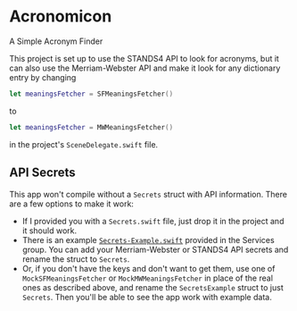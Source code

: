 # Acronomicon
A Simple Acronym Finder

This project is set up to use the STANDS4 API to look for acronyms, but it can also use the Merriam-Webster API and make it look for any dictionary entry
by changing 

``` Swift
let meaningsFetcher = SFMeaningsFetcher()
```
to
``` Swift
let meaningsFetcher = MWMeaningsFetcher()
```

in the project's `SceneDelegate.swift` file.


## API Secrets
This app won't compile without a `Secrets` struct with API information. There are a few options to make it work:

- If I provided you with a `Secrets.swift` file, just drop it in the project and it should work.
- There is an example [`Secrets-Example.swift`](Acronomicon/Services/Secrets-Example.swift)  provided in the Services group. You can add your Merriam-Webster or STANDS4 API secrets and rename the struct to `Secrets`.
- Or, if you don't have the keys and don't want to get them, use one of `MockSFMeaningsFetcher` or `MockMWMeaningsFetcher` in place of the real ones as described above, and rename the `SecretsExample` struct to just `Secrets`. Then you'll be able to see the app work with example data.
